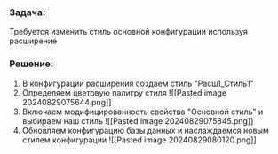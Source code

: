 ### Задача:
Требуется изменить стиль основной конфигурации используя расширение

### Решение:
1. В конфигурации расширения создаем стиль "Расш1_Стиль1"
2. Определяем цветовую палитру стиля
![[Pasted image 20240829075644.png]]
3. Включаем модифицированность свойства "Основной стиль" и выбираем наш стиль
![[Pasted image 20240829075845.png]]
4. Обновляем конфигурацию базы данных и наслаждаемся новым стилем конфигурации
![[Pasted image 20240829080120.png]]
